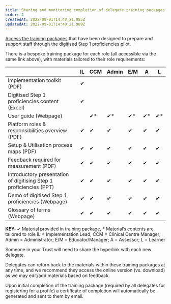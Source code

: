 ```yaml
---
title: Sharing and monitoring completion of delegate training packages
order: 4
createdAt: 2022-09-01T14:40:21.985Z
updatedAt: 2022-09-01T14:40:21.989Z
---
```

[Access the training packages](https://nhs-step1-training.netlify.app/) that have been designed to prepare and support staff through the digitised Step 1 proficiencies pilot.​ 

There is a bespoke training package for each role (all accessible via the same link above), with materials tailored to their role requirements:

| ​                                                                   | IL​ | CCM​ | Admin​ | E/M​ | A​  | L​  |
| ------------------------------------------------------------------- | --- | ---- | ------ | ---- | --- | --- |
| Implementation toolkit (PDF)​                                       | ✔​  | ​    | ​      | ​    | ​   | ​   |
| Digitised Step 1 proficiencies content (Excel)​                     | ✔​  | ​    | ​      | ​    | ​   | ​   |
| User guide (Webpage)​                                               | ​   | ✔*​  | ✔*​    | ✔*​  | ✔*​ | ✔*​ |
| Platform roles & responsibilities overview (PDF)​                   | ✔​  | ✔​   | ✔​     | ✔​   | ✔​  | ✔​  |
| Setup & Utilisation process maps (PDF)​                             | ✔​  | ✔​   | ✔​     | ✔​   | ✔​  | ✔​  |
| Feedback required for measurement (PDF)​                            | ✔​  | ✔​   | ✔​     | ✔​   | ✔​  | ✔​  |
| Introductory presentation of digitising Step 1 proficiencies (PPT)​ | ✔​  | ✔​   | ✔​     | ✔​   | ✔​  | ✔​  |
| Demo of digitised Step 1 proficiencies (Webpage)​                   | ✔​  | ✔​   | ✔​     | ✔​   | ✔​  | ✔​  |
| Glossary of terms (Webpage)​                                        | ✔​  | ✔​   | ✔​     | ✔​   | ✔​  | ✔​  |

**KEY:**
✔ Material provided in training package, * Material’s contents are tailored to role​
IL = Implementation Lead; CCM = Clinical Centre Manager; Admin = Administrator; E/M = Educator/Manager; A = Assessor; L = Learner​

Someone in your Trust will need to share the hyperlink with each new delegate. ​

Delegates can return back to the materials within these training packages at any time, and we recommend they access the online version (vs. download) as we may edit/add materials based on feedback.​

Upon initial completion of the training package (required by all delegates for registering for a profile) a certificate of completion will automatically be generated and sent to them by email.